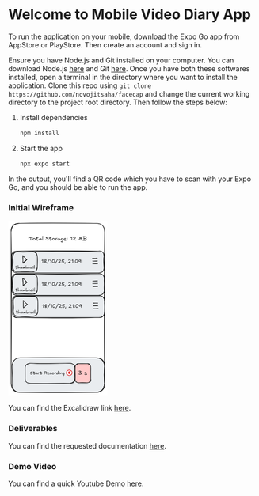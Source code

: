 # Welcome to Mobile Video Diary App

To run the application on your mobile, download the Expo Go app from AppStore or PlayStore. Then create an account and sign in. 


Ensure you have Node.js and Git installed on your computer. You can download Node.js [here](https://nodejs.org/en/download/current) and Git [here](https://git-scm.com/install/). Once you have both these softwares installed, open a terminal in the directory where you want to install the application. Clone this repo using `git clone https://github.com/novojitsaha/facecap` and change the current working directory to the project root directory. Then follow the steps below: 

1. Install dependencies

   ```bash
   npm install
   ```

2. Start the app

   ```bash
   npx expo start
   ```

In the output, you'll find a QR code which you have to scan with your Expo Go, and you should be able to run the app. 

### Initial Wireframe
<img src="./faceCap_wireframe.png" alt="Mobile Video Diary Wireframe" width="200">


You can find the Excalidraw link [here](https://excalidraw.com/#json=i3lmuT7rieyIizE8GF-QC,_KKkzh3P6p4PPCFtOhAHSQ).

### Deliverables
You can find the requested documentation [here](./FaceCap%20Assignment%20(1).pdf).

### Demo Video
You can find a quick Youtube Demo [here](https://www.youtube.com/watch?v=7rv8ghHPNXI).

